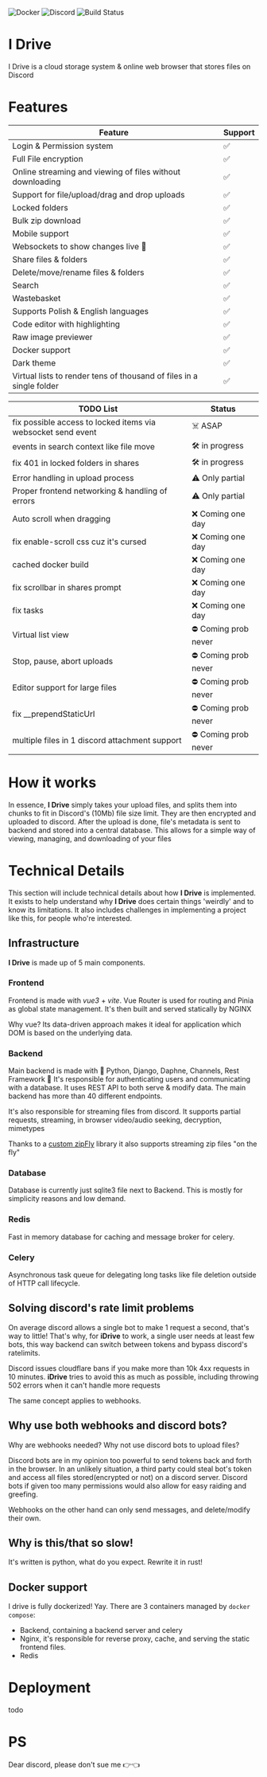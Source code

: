 
![Docker](https://img.shields.io/badge/docker-%230db7ed.svg?style=for-the-badge&logo=docker&logoColor=white)
![Discord](https://img.shields.io/badge/Discord-%235865F2.svg?style=for-the-badge&logo=discord&logoColor=white)
<img src="https://img.shields.io/badge/build-passing-g" alt="Build Status"/>
# I Drive

I Drive is a cloud storage system & online web browser that stores files on Discord


# Features

| Feature                                                              | Support |
|----------------------------------------------------------------------|---------|
| Login & Permission system                                            | ✅       |
| Full File encryption                                                 | ✅       |
| Online streaming and viewing of files without downloading            | ✅       |
| Support for file/upload/drag and drop uploads                        | ✅       |
| Locked folders                                                       | ✅       |
| Bulk zip download                                                    | ✅       |
| Mobile support                                                       | ✅       |
| Websockets to show changes live   🎥                                 | ✅       |
| Share files & folders                                                | ✅       |
| Delete/move/rename files & folders                                   | ✅       |
| Search                                                               | ✅       |
| Wastebasket                                                          | ✅       |
| Supports Polish & English languages                                  | ✅       |
| Code editor with highlighting                                        | ✅       |
| Raw image previewer                                                  | ✅       |
| Docker support                                                       | ✅       |
| Dark theme                                                           | ✅       |
| Virtual lists to render tens of thousand of files in a single folder | ✅       |


| TODO List                                                    | Status               |
|--------------------------------------------------------------|----------------------|
| fix possible access to locked items via websocket send event | ☠️  ASAP             |
| events in search context like file move                      | 🛠️  in progress     |
| fix 401 in locked folders in shares                          | 🛠️  in progress     |
| Error handling in upload process                             | ⚠️  Only partial     |
| Proper frontend networking & handling of errors              | ⚠️  Only partial     |
| Auto scroll when dragging                                    | ❌  Coming one day    |
| fix enable-scroll css cuz it's cursed                        | ❌  Coming one day    |
| cached docker build                                          | ❌  Coming one day    |
| fix scrollbar in shares prompt                               | ❌  Coming one day    |
| fix tasks                                                    | ❌  Coming one day    |
| Virtual list view                                            | ⛔  Coming prob never |
| Stop, pause, abort uploads                                   | ⛔  Coming prob never |
| Editor support for large files                               | ⛔  Coming prob never |
| fix __prependStaticUrl                                       | ⛔  Coming prob never |
| multiple files in 1 discord attachment support               | ⛔  Coming prob never |




# How it works

In essence, **I Drive** simply takes your upload files, and splits them into chunks to fit in Discord's (10Mb) file size limit. 
They are then encrypted and uploaded to discord. After the upload is done, file's metadata is sent to backend and stored into a central database.
This allows for a simple way of viewing, managing, and downloading of your files

# Technical Details

This section will include technical details about how **I Drive** is implemented. 
It exists to help understand why **I Drive** does certain things 'weirdly' and to know its limitations.
It also includes challenges in implementing a project like this, for people who're interested.

## Infrastructure

**I Drive** is made up of 5 main components.

### Frontend

Frontend is made with _vue3_ + _vite_. 
Vue Router is used for routing and Pinia as global state management. 
It's then built and served statically by NGINX                 

Why vue? Its data-driven approach makes it ideal for application which DOM is based on the underlying data.

### Backend

Main backend is made with 🐍 Python, Django, Daphne, Channels, Rest Framework 🐍
It's responsible for authenticating users and communicating with a database. 
It uses REST API to both serve & modify data.
The main backend has more than 40 different endpoints.

It's also  responsible for streaming files from discord. 
It supports partial requests, streaming, in browser video/audio seeking, decryption, mimetypes

Thanks to a [custom zipFly](https://github.com/pam-param-pam/ZipFly) library it also supports streaming zip files "on the fly"


### Database
Database is currently just sqlite3 file next to Backend. 
This is mostly for simplicity reasons and low demand.

### Redis
Fast in memory database for caching and message broker for celery.

### Celery
Asynchronous task queue for delegating long tasks like file deletion outside of HTTP call lifecycle.


## Solving discord's rate limit problems
    
On average discord allows a single bot to make 1 request a second, that's way to little! 
That's why, for **iDrive** to work, a single user needs at least few bots, 
this way backend can switch between tokens and bypass discord's ratelimits. 

Discord issues cloudflare bans if you make more than 10k 4xx requests in 10 minutes. 
**iDrive** tries to avoid this as much as possible, including throwing 502 errors when it can't handle more requests

The same concept applies to webhooks.

## Why use both webhooks and discord bots? 
Why are webhooks needed? Why not use discord bots to upload files?

Discord bots are in my opinion too powerful to send tokens back and forth in the browser. 
In an unlikely situation, a third party could steal bot's token and access all 
files stored(encrypted or not) on a discord server. 
Discord bots if given too many permissions would also allow for easy raiding and greefing.

Webhooks on the other hand can only send messages, and delete/modify their own.

## Why is this/that so slow!
It's written is python, what do you expect. Rewrite it in rust!


## Docker support
I drive is fully dockerized! Yay. There are 3 containers managed by `docker compose`: 

* Backend, containing a backend server and celery
* Nginx, it's responsible for reverse proxy, cache, and serving the static frontend files.
* Redis



# Deployment
todo

# PS
Dear discord, please don't sue me 👉👈

